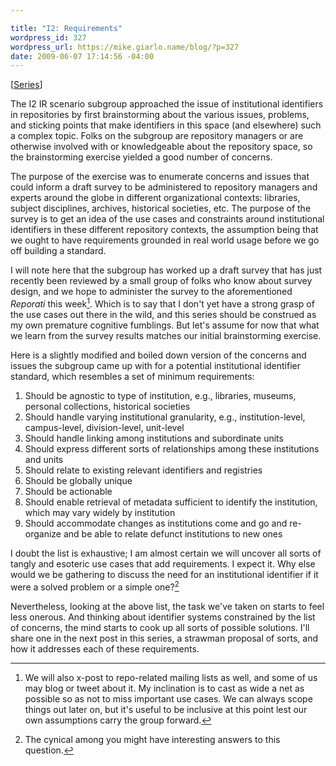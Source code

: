 ```yaml
---

title: "I2: Requirements"
wordpress_id: 327
wordpress_url: https://mike.giarlo.name/blog/?p=327
date: 2009-06-07 17:14:56 -04:00
---
```

[<a href="https://mike.giarlo.name/blog/category/niso-i2/">Series</a>]

The I2 IR scenario subgroup approached the issue of institutional identifiers in repositories by first brainstorming about the various issues, problems, and sticking points that make identifiers in this space (and elsewhere) such a complex topic.  Folks on the subgroup are repository managers or are otherwise involved with or knowledgeable about the repository space, so the brainstorming exercise yielded a good number of concerns.

The purpose of the exercise was to enumerate concerns and issues that could inform a draft survey to be administered to repository managers and experts around the globe in different organizational contexts: libraries, subject disciplines, archives, historical societies, etc.  The purpose of the survey is to get an idea of the use cases and constraints around institutional identifiers in these different repository contexts, the assumption being that we ought to have requirements grounded in real world usage before we go off building a standard.

I will note here that the subgroup has worked up a draft survey that has just recently been reviewed by a small group of folks who know about survey design, and we hope to administer the survey to the aforementioned <em>Reporati</em> this week[^1].  Which is to say that I don't yet have a strong grasp of the use cases out there in the wild, and this series should be construed as my own premature cognitive fumblings.  But let's assume for now that what we learn from the survey results matches our initial brainstorming exercise.

Here is a slightly modified and boiled down version of the concerns and issues the subgroup came up with for a potential institutional identifier standard, which resembles a set of minimum requirements:

<ol>
	<li>Should be agnostic to type of institution, e.g., libraries, museums, personal collections, historical societies</li>
	<li>Should handle varying institutional granularity, e.g., institution-level, campus-level, division-level, unit-level</li>
	<li>Should handle linking among institutions and subordinate units</li>
	<li>Should express different sorts of relationships among these institutions and units</li>
	<li>Should relate to existing relevant identifiers and registries</li>
	<li>Should be globally unique</li>
	<li>Should be actionable</li>
	<li>Should enable retrieval of metadata sufficient to identify the institution, which may vary widely by institution</li>
	<li>Should accommodate changes as institutions come and go and re-organize and be able to relate defunct institutions to new ones</li>
</ol>

I doubt the list is exhaustive; I am almost certain we will uncover all sorts of tangly and esoteric use cases that add requirements.  I expect it.  Why else would we be gathering to discuss the need for an institutional identifier if it were a solved problem or a simple one?[^2]

Nevertheless, looking at the above list, the task we've taken on starts to feel less onerous.  And thinking about identifier systems constrained by the list of concerns, the mind starts to cook up all sorts of possible solutions.  I'll share one in the next post in this series, a strawman proposal of sorts, and how it addresses each of these requirements.

[^1]: We will also x-post to repo-related mailing lists as well, and some of us may blog or tweet about it.  My inclination is to cast as wide a net as possible so as not to miss important use cases.  We can always scope things out later on, but it's useful to be inclusive at this point lest our own assumptions carry the group forward.
[^2]: The cynical among you might have interesting answers to this question.
